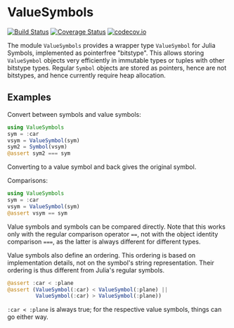 # ValueSymbols

[![Build Status](https://travis-ci.org/eschnett/ValueSymbols.jl.svg?branch=master)](https://travis-ci.org/eschnett/ValueSymbols.jl)
[![Coverage Status](https://coveralls.io/repos/eschnett/ValueSymbols.jl/badge.svg?branch=master&service=github)](https://coveralls.io/github/eschnett/ValueSymbols.jl?branch=master)
[![codecov.io](http://codecov.io/github/eschnett/ValueSymbols.jl/coverage.svg?branch=master)](http://codecov.io/github/eschnett/ValueSymbols.jl?branch=master)

The module `ValueSymbols` provides a wrapper type `ValueSymbol` for
Julia Symbols, implemented as pointerfree "bitstype". This allows
storing `ValueSymbol` objects very efficiently in immutable types or
tuples with other bitstype types. Regular `Symbol` objects are stored
as pointers, hence are not bitstypes, and hence currently require heap
allocation.

## Examples

Convert between symbols and value symbols:
```Julia
using ValueSymbols
sym = :car
vsym = ValueSymbol(sym)
sym2 = Symbol(vsym)
@assert sym2 === sym
```
Converting to a value symbol and back gives the original symbol.

Comparisons:
```Julia
using ValueSymbols
sym = :car
vsym = ValueSymbol(sym)
@assert vsym == sym
```
Value symbols and symbols can be compared directly. Note that this
works only with the regular comparison operator `==`, not with the
object identity comparison `===`, as the latter is always different
for different types.

Value symbols also define an ordering. This ordering is based on
implementation details, not on the symbol's string representation.
Their ordering is thus different from Julia's regular symbols.
```Julia
@assert :car < :plane
@assert (ValueSymbol(:car) < ValueSymbol(:plane) ||
         ValueSymbol(:car) > ValueSymbol(:plane))
```
`:car < :plane` is always true; for the respective value symbols,
things can go either way.
